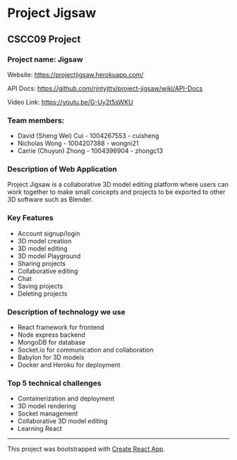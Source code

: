 # Project Jigsaw
## CSCC09 Project

### Project name: Jigsaw
Website: https://projectjigsaw.herokuapp.com/

API Docs: https://github.com/rjntyjtty/project-jigsaw/wiki/API-Docs

Video Link: https://youtu.be/G-Uy2t5sWKU

### Team members:
- David (Sheng Wei) Cui - 1004267553 - cuisheng
- Nicholas Wong - 1004207388 - wongni21
- Carrie (Chuyun) Zhong - 1004396904 - zhongc13

### Description of Web Application

Project Jigsaw is a collaborative 3D model editing platform where users can work together to make small concepts and projects to be exported to other 3D software such as Blender.

### Key Features
- Account signup/login
- 3D model creation
- 3D model editing
- 3D model Playground
- Sharing projects
- Collaborative editing
- Chat
- Saving projects
- Deleting projects

### Description of technology we use
- React framework for frontend
- Node express backend
- MongoDB for database
- Socket.io for communication and collaboration
- Babylon for 3D models
- Docker and Heroku for deployment

### Top 5 technical challenges
- Containerization and deployment
- 3D model rendering
- Socket management
- Collaborative 3D model editing
- Learning React

--------------------------------------------------------------------------------
This project was bootstrapped with [Create React App](https://github.com/facebook/create-react-app).

